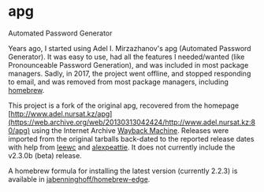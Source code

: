 # apg

Automated Password Generator

Years ago, I started using Adel I. Mirzazhanov's apg (Automated Password Generator). It was easy to use, had all the features I needed/wanted (like Pronounceable Password Generation), and was included in most package managers. Sadly, in 2017, the project went offline, and stopped responding to email, and was removed from most package managers, including [homebrew](https://github.com/Homebrew/homebrew-core/pull/10126).

This project is a fork of the original apg, recovered from the homepage [http://www.adel.nursat.kz/apg](https://web.archive.org/web/20130313042424/http://www.adel.nursat.kz:80/apg) using the Internet Archive [Wayback Machine](https://web.archive.org). Releases were imported from the original tarballs back-dated to the reported release dates with help from [leewc](https://leewc.com/articles/making-past-git-commits/) and [alexpeattie](https://alexpeattie.com/blog/working-with-dates-in-git). It does not currently include the v2.3.0b (beta) release.

A homebrew formula for installing the latest version (currently 2.2.3) is available in [jabenninghoff/homebrew-edge](https://github.com/jabenninghoff/homebrew-edge).
